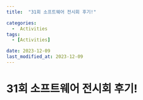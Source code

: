 ```yaml
---
title:  "31회 소프트웨어 전시회 후기!"

categories:
  -  Activities
tags:
  - [Activities]

date: 2023-12-09
last_modified_at: 2023-12-09
---
```

# 31회 소프트웨어 전시회 후기!